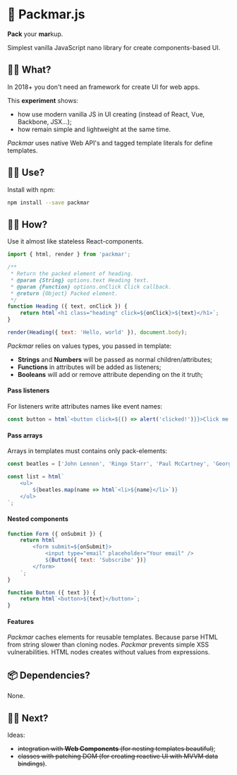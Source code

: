 # 🍦 Packmar.js

**Pack** your **mar**kup.

Simplest vanilla JavaScript nano library for create components-based UI.

## 👋🏾 What?

In 2018+ you don't need an framework for create UI for web apps.

This **experiment** shows:

- how use modern vanilla JS in UI creating (instead of React, Vue, Backbone, JSX...);
- how remain simple and lightweight at the same time.

*Packmar* uses native Web API's and tagged template literals for define templates.

## 🤙🏾 Use?
Install with npm:
```bash
npm install --save packmar
```

## 💪🏾 How?

Use it almost like stateless React-components.

```javascript
import { html, render } from 'packmar';

/**
 * Return the packed element of heading.
 * @param {String} options.text Heading text.
 * @param {Function} options.onClick Click callback.
 * @return {Object} Packed element.
 */
function Heading ({ text, onClick }) {
    return html`<h1 class="heading" click=${onClick}>${text}</h1>`;
}

render(Heading({ text: 'Hello, world' }), document.body);
```

*Packmar* relies on values types, you passed in template:

- **Strings** and **Numbers** will be passed as normal children/attributes;
- **Functions** in attributes will be added as listeners;
- **Booleans** will add or remove attribute depending on the it truth;

#### Pass listeners

For listeners write attributes names like event names:

```javascript
const button = html`<button click=${() => alert('clicked!')}}>Click me!</button>`;
```

#### Pass arrays

Arrays in templates must contains only pack-elements:

```javascript
const beatles = ['John Lennon', 'Ringo Starr', 'Paul McCartney', 'George Harrison'];

const list = html`
    <ul>
        ${beatles.map(name => html`<li>${name}</li>`)}
    </ul>
`;
```

#### Nested components
```javascript
function Form ({ onSubmit }) {
    return html`
        <form submit=${onSubmit}>
            <input type="email" placeholder="Your email" />
            ${Button({ text: 'Subscribe' })}
        </form>
    `;
}

function Button ({ text }) {
    return html`<button>${text}</button>`;
}
```

#### Features

*Packmar* caches elements for reusable templates.
Because parse HTML from string slower than cloning nodes.
*Packmar* prevents simple XSS vulnerabilities. HTML nodes creates without values from expressions.

## 📦 Dependencies?

None.

## 🤘🏾 Next?

Ideas:

- ~~integration with **Web Components** (for nesting templates beautiful)~~;
- ~~classes with patching DOM (for creating reactive UI with MVVM data bindings)~~.
